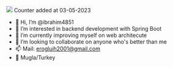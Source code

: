 ![](https://komarev.com/ghpvc/?username=ibrahim4851)
Counter added at 03-05-2023
- 👋 Hi, I’m @ibrahim4851
- 👀 I’m interested in backend development with Spring Boot
- 🌱 I’m currently improving myself on web architecute
- 💞️ I’m looking to collaborate on anyone who's better than me
- 📫 Mail: erogluih2001@gmail.com
- 📍 Mugla/Turkey
<!---
ibrahim4851/ibrahim4851 is a ✨ special ✨ repository because its `README.md` (this file) appears on your GitHub profile.
You can click the Preview link to take a look at your changes.
--->
